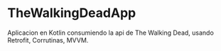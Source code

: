 # TheWalkingDeadApp
Aplicacion en Kotlin consumiendo la api de The Walking Dead, usando Retrofit, Corrutinas, MVVM.
